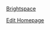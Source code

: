 [Brightspace](https://purdue.brightspace.com/d2l/lp/auth/saml/initiate-login?entityId=https://idp.purdue.edu/idp/shibboleth)

[Edit Homepage](https://github.com/CrazyMatt/Homepage/blob/master/Homepage.md)
